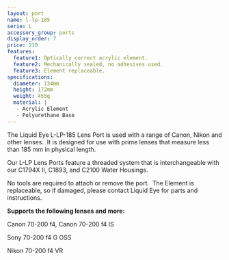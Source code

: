 ```yaml
---
layout: port
name: l-lp-185
serie: L
accessory_group: ports
display_order: 7
price: 210
features:
  feature1: Optically correct acrylic element.
  feature2: Mechanically sealed, no adhesives used.
  feature3: Element replaceable.
specifications:
  diameter: 134mm
  height: 172mm
  weight: 455g
  material: |
   - Acrylic Element
   - Polyurethane Base
---
```

The Liquid Eye L-LP-185 Lens Port is used with a range of Canon, Nikon and other lenses.  It is designed for use with prime lenses that measure less than 185 mm in physical length.

Our L-LP Lens Ports feature a threaded system that is interchangeable with our C1794X II, C1893, and C2100 Water Housings.  

No tools are required to attach or remove the port.  The Element is replaceable, so if damaged, please contact Liquid Eye for parts and instructions.

**Supports the following lenses and more:**

Canon	70-200 f4, Canon 70-200 f4 IS

Sony 70-200 f4 G OSS

Nikon 70-200 f4 VR
